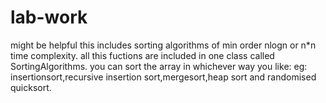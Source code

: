# lab-work
might be helpful
this includes sorting algorithms of min order nlogn or n*n time complexity.
all this fuctions are included in one class called SortingAlgorithms.
you can sort the array in whichever way you like:
eg:
  insertionsort,recursive insertion sort,mergesort,heap sort and randomised quicksort. 
